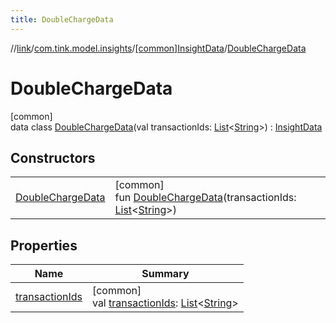 ```yaml
---
title: DoubleChargeData
---
```

//[link](../../../../index.html)/[com.tink.model.insights](../../index.html)/[[common]InsightData](../index.html)/[DoubleChargeData](index.html)



# DoubleChargeData



[common]\
data class [DoubleChargeData](index.html)(val transactionIds: [List](https://kotlinlang.org/api/latest/jvm/stdlib/kotlin.collections/-list/index.html)&lt;[String](https://kotlinlang.org/api/latest/jvm/stdlib/kotlin/-string/index.html)&gt;) : [InsightData](../index.html)



## Constructors


| | |
|---|---|
| [DoubleChargeData](-double-charge-data.html) | [common]<br>fun [DoubleChargeData](-double-charge-data.html)(transactionIds: [List](https://kotlinlang.org/api/latest/jvm/stdlib/kotlin.collections/-list/index.html)&lt;[String](https://kotlinlang.org/api/latest/jvm/stdlib/kotlin/-string/index.html)&gt;) |


## Properties


| Name | Summary |
|---|---|
| [transactionIds](transaction-ids.html) | [common]<br>val [transactionIds](transaction-ids.html): [List](https://kotlinlang.org/api/latest/jvm/stdlib/kotlin.collections/-list/index.html)&lt;[String](https://kotlinlang.org/api/latest/jvm/stdlib/kotlin/-string/index.html)&gt; |

